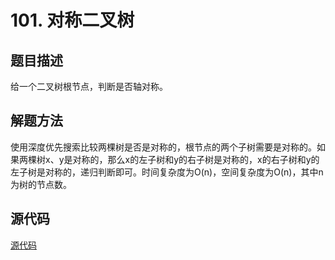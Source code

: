 # 101. 对称二叉树

## 题目描述

给一个二叉树根节点，判断是否轴对称。

## 解题方法

使用深度优先搜索比较两棵树是否是对称的，根节点的两个子树需要是对称的。如果两棵树x、y是对称的，那么x的左子树和y的右子树是对称的，x的右子树和y的左子树是对称的，递归判断即可。时间复杂度为O(n)，空间复杂度为O(n)，其中n为树的节点数。

## 源代码

[源代码](../src/101-symmetric-tree.cpp)
